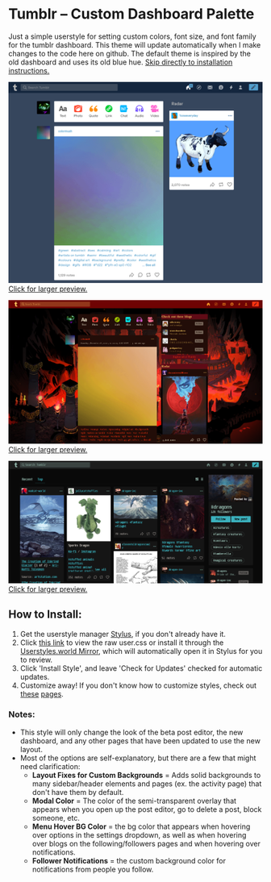 # Tumblr – Custom Dashboard Palette

Just a simple userstyle for setting custom colors, font size, and font family for the tumblr dashboard. This theme will update automatically when I make changes to the code here on github. The default theme is inspired by the old dashboard and uses its old blue hue. [Skip directly to installation instructions.](#how-to-install)

[![Screenshot of default theme.](https://raw.githubusercontent.com/paw/tumblr-custom-palette-userstyle/main/images/defaultpreview.png)\
Click for larger preview.](https://raw.githubusercontent.com/paw/tumblr-custom-palette-userstyle/main/images/defaultpreview.png)

[![Screenshot of a custom theme.](https://raw.githubusercontent.com/paw/tumblr-custom-palette-userstyle/main/images/custompalettepreview.png)\
Click for larger preview.](https://raw.githubusercontent.com/paw/tumblr-custom-palette-userstyle/main/images/custompalettepreview.png)

[![Screenshot of the tagged dragons page with a custom theme.](https://raw.githubusercontent.com/paw/tumblr-custom-palette-userstyle/main/images/taggedpage.png)\
Click for larger preview.](https://raw.githubusercontent.com/paw/tumblr-custom-palette-userstyle/main/images/taggedpage.png)

## How to Install:
1. Get the userstyle manager [Stylus](https://github.com/openstyles/stylus#readme), if you don't already have it.
2. Click [this link](https://github.com/paw/tumblr-custom-palette-userstyle/raw/main/tumblr-custom-dash-palette.user.css) to view the raw user.css or install it through the [Userstyles.world Mirror](https://userstyles.world/style/192/tumblr-custom-dashboard-palette), which will automatically open it in Stylus for you to review.
3. Click 'Install Style', and leave 'Check for Updates' checked for automatic updates.
4. Customize away! If you don't know how to customize styles, check out [these](https://github.com/openstyles/stylus/wiki/Usercss#how-do-i-customize-usercss) [pages](https://github.com/openstyles/stylus/wiki/Popup#interface).

### Notes:
* This style will only change the look of the beta post editor, the new dashboard, and any other pages that have been updated to use the new layout.
* Most of the options are self-explanatory, but there are a few that might need clarification:
  * **Layout Fixes for Custom Backgrounds** = Adds solid backgrounds to many sidebar/header elements and pages (ex. the activity page) that don't have them by default.
  * **Modal Color** = The color of the semi-transparent overlay that appears when you open up the post editor, go to delete a post, block someone, etc.
  * **Menu Hover BG Color** = the bg color that appears when hovering over options in the settings dropdown, as well as when hovering over blogs on the following/followers pages and when hovering over notifications.
  * **Follower Notifications** = the custom background color for notifications from people you follow.
